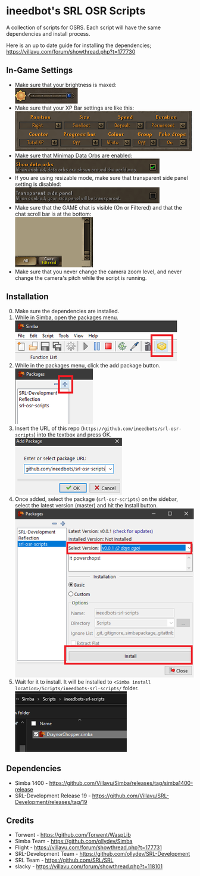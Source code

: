 # ineedbot's SRL OSR Scripts
A collection of scripts for OSRS. Each script will have the same dependencies and install process.

Here is an up to date guide for installing the dependencies; https://villavu.com/forum/showthread.php?t=177730

## In-Game Settings
- Make sure that your brightness is maxed:<br>
![Brightness](/assets/brightness.png)
- Make sure that your XP Bar settings are like this:<br>
![XPBar Settings](/assets/xpsetup.png)
- Make sure that Minimap Data Orbs are enabled:<br>
![Data orbs settings](/assets/dataorbssettings.png)
- If you are using resizable mode, make sure that transparent side panel setting is disabled:<br>
![Transparent settings](/assets/transssidepanel.png)
- Make sure that the GAME chat is visible (On or Filtered) and that the chat scroll bar is at the bottom:<br>
![Chat settings](/assets/chatsettings.png)
- Make sure that you never change the camera zoom level, and never change the camera's pitch while the script is running.

## Installation
0. Make sure the dependencies are installed.
1. While in Simba, open the packages menu.<br>
![Packages button](/assets/packagesbutton.png)
2. While in the packages menu, click the add package button.<br>
![Add package button](/assets/addpackagebutton.png)
3. Insert the URL of this repo (`https://github.com/ineedbots/srl-osr-scripts`) into the textbox and press OK.<br>
![Insert repo URL](/assets/insertlink.png)
4. Once added, select the package (`srl-osr-scripts`) on the sidebar, select the latest version (master) and hit the Install button.<br>
![Install button](/assets/install.png)
5. Wait for it to install. It will be installed to `<Simba install location>/Scripts/ineedbots-srl-scripts/` folder.<br>
![Install dir](/assets/installloc.png)

## Dependencies
- Simba 1400 - https://github.com/Villavu/Simba/releases/tag/simba1400-release
- SRL-Development Release 19 - https://github.com/Villavu/SRL-Development/releases/tag/19

## Credits
- Torwent - https://github.com/Torwent/WaspLib
- Simba Team - https://github.com/ollydev/Simba
- Flight - https://villavu.com/forum/showthread.php?t=177731
- SRL-Development Team - https://github.com/ollydev/SRL-Development
- SRL Team - https://github.com/SRL/SRL
- slacky - https://villavu.com/forum/showthread.php?t=118101
